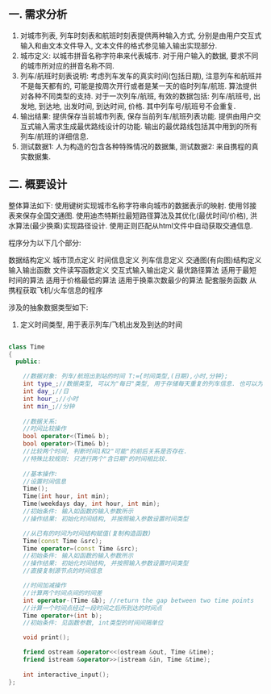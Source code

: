 ## 一. 需求分析

1. 对城市列表, 列车时刻表和航班时刻表提供两种输入方式, 分别是由用户交互式输入和由文本文件导入, 文本文件的格式参见输入输出实现部分. 
1. 城市定义: 以城市拼音名称字符串来代表城市. 对于用户输入的数据, 要求不同的城市所对应的拼音名称不同.
1. 列车/航班时刻表说明: 考虑列车发车的真实时间(包括日期), 注意列车和航班并不是每天都有的, 可能是按周次开行或者是某一天的临时列车/航班. 算法提供对各种不同类型的支持. 对于一次列车/航班, 有效的数据包括: 列车/航班号, 出发地, 到达地, 出发时间, 到达时间, 价格. 其中列车号/航班号不会重复.
1. 输出结果: 提供保存当前城市列表, 保存当前列车/航班列表功能. 提供由用户交互式输入需求生成最优路线设计的功能. 输出的最优路线包括其中用到的所有列车/航班的详细信息.
1. 测试数据1: 人为构造的包含各种特殊情况的数据集, 测试数据2: 来自携程的真实数据集. 

## 二. 概要设计

整体算法如下: 使用键树实现城市名称字符串向城市的数据表示的映射. 使用邻接表来保存全国交通图. 使用迪杰特斯拉最短路径算法及其优化(最优时间/价格), 洪水算法(最少换乘)实现路径设计. 使用正则匹配从html文件中自动获取交通信息.

程序分为以下几个部分:

数据结构定义
    城市顶点定义
    时间信息定义
    列车信息定义
    交通图(有向图)结构定义
输入输出函数
    文件读写函数定义
    交互式输入输出定义
最优路径算法
    适用于最短时间的算法
    适用于价格最低的算法
    适用于换乘次数最少的算法
配套服务函数
    从携程获取飞机/火车信息的程序


涉及的抽象数据类型如下:

1. 定义时间类型, 用于表示列车/飞机出发及到达的时间

```cpp

class Time
{
  public:

    //数据对象: 列车/航班出到站的时间 T:={时间类型,(日期),小时,分钟};
    int type_;//数据类型, 可以为"每日"类型, 用于存储每天重复的列车信息. 也可以为"给定日期"类型, 用于存储算法进行中的时间以及只在指定日期发车的列车信息
    int day_;//日
    int hour_;//小时
    int min_;//分钟
    
    //数据关系:
    //时间比较操作
    bool operator<(Time& b);
    bool operator>(Time& b);
    //比较两个时间, 判断时间1和2"可能"的前后关系是否存在.
    //特殊比较规则: 只进行两个"含日期"的时间相比较.
    
    //基本操作:
    //设置时间信息
    Time();
    Time(int hour, int min);
    Time(weekdays day, int hour, int min);
    //初始条件: 输入如函数的输入参数所示
    //操作结果: 初始化时间结构, 并按照输入参数设置时间类型

    //从已有的时间为时间结构赋值(复制构造函数)
    Time(const Time &src);
    Time operator=(const Time &src);
    //初始条件: 输入如函数的输入参数所示
    //操作结果: 初始化时间结构, 并按照输入参数设置时间类型
    //直接复制源节点的时间信息

    //时间加减操作
    //计算两个时间点间的时间差
    int operator-(Time &b); //return the gap between two time points
    //计算一个时间点经过一段时间之后所到达的时间点
    Time operator+(int b);
    //初始条件: 见函数参数, int类型的时间间隔单位

    void print();

    friend ostream &operator<<(ostream &out, Time &time);
    friend istream &operator>>(istream &in, Time &time);
    
    int interactive_input();
};
```